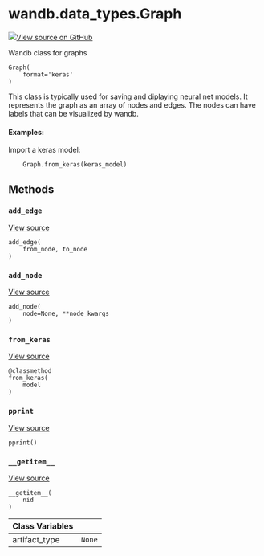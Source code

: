 # wandb.data\_types.Graph

[![](https://www.tensorflow.org/images/GitHub-Mark-32px.png)View source on GitHub](https://www.github.com/wandb/client/tree/7bbc4a4eac8eeb2bf37a62ce519e0de61c67eadf/wandb/data_types.py#L1187-L1345)

Wandb class for graphs

```text
Graph(
    format='keras'
)
```

This class is typically used for saving and diplaying neural net models. It represents the graph as an array of nodes and edges. The nodes can have labels that can be visualized by wandb.

#### Examples:

Import a keras model:

```text
    Graph.from_keras(keras_model)
```

## Methods

### `add_edge` <a id="add_edge"></a>

[View source](https://www.github.com/wandb/client/tree/7bbc4a4eac8eeb2bf37a62ce519e0de61c67eadf/wandb/data_types.py#L1271-L1275)

```text
add_edge(
    from_node, to_node
)
```

### `add_node` <a id="add_node"></a>

[View source](https://www.github.com/wandb/client/tree/7bbc4a4eac8eeb2bf37a62ce519e0de61c67eadf/wandb/data_types.py#L1257-L1269)

```text
add_node(
    node=None, **node_kwargs
)
```

### `from_keras` <a id="from_keras"></a>

[View source](https://www.github.com/wandb/client/tree/7bbc4a4eac8eeb2bf37a62ce519e0de61c67eadf/wandb/data_types.py#L1277-L1306)

```text
@classmethod
from_keras(
    model
)
```

### `pprint` <a id="pprint"></a>

[View source](https://www.github.com/wandb/client/tree/7bbc4a4eac8eeb2bf37a62ce519e0de61c67eadf/wandb/data_types.py#L1251-L1255)

```text
pprint()
```

### `__getitem__` <a id="__getitem__"></a>

[View source](https://www.github.com/wandb/client/tree/7bbc4a4eac8eeb2bf37a62ce519e0de61c67eadf/wandb/data_types.py#L1248-L1249)

```text
__getitem__(
    nid
)
```

| Class Variables |  |
| :--- | :--- |
|  artifact\_type |  `None` |

